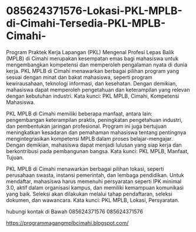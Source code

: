 # 085624371576-Lokasi-PKL-MPLB-di-Cimahi-Tersedia-PKL-MPLB-Cimahi-
Program Praktek Kerja Lapangan (PKL) Mengenal Profesi Lepas Balik (MPLB) di Cimahi merupakan kesempatan emas bagi mahasiswa untuk mengembangkan kompetensi dan memperoleh pengalaman nyata di dunia kerja. PKL MPLB di Cimahi menawarkan berbagai pilihan program yang sesuai dengan minat dan bakat mahasiswa, seperti program kewirausahaan, teknologi informasi, dan kesehatan. Dengan demikian, mahasiswa dapat memperoleh pengetahuan dan keterampilan yang relevan dengan kebutuhan industri. Kata kunci: PKL MPLB, Cimahi, Kompetensi Mahasiswa.

PKL MPLB di Cimahi memiliki beberapa manfaat, antara lain: pengembangan keterampilan praktis, peningkatan pengetahuan industri, dan pembentukan jaringan profesional. Program ini juga bertujuan meningkatkan kesadaran dan pemahaman mahasiswa tentang pentingnya mengintegrasikan kompetensi MPLB dalam proses belajar-mengajar. Dengan demikian, mahasiswa dapat menjadi lulusan yang siap kerja dan berkontribusi pada pembangunan bangsa. Kata kunci: PKL MPLB, Manfaat, Tujuan.

PKL MPLB di Cimahi menawarkan berbagai pilihan lokasi, seperti perusahaan swasta, instansi pemerintah, dan lembaga pendidikan. Untuk mendaftar, mahasiswa harus memenuhi persyaratan seperti IPK minimal 3.0, aktif dalam organisasi kampus, dan memiliki kemampuan komunikasi yang baik. Seleksi akan dilakukan melalui tahap pendaftaran, seleksi dokumen, dan wawancara. Kata kunci: PKL MPLB, Lokasi, Persyaratan.

hubungi kontak di Bawah
085624371576
085624371576

https://programmagangmplbcimahi.blogspot.com/

